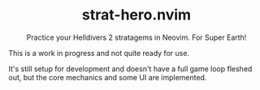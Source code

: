 
<h1 align='center'>
  strat-hero.nvim
</h1>

<p align='center'>
  Practice your Helldivers 2 stratagems in Neovim. For Super Earth!
</p>

This is a work in progress and not quite ready for use.

It's still setup for development and doesn't have a full game loop fleshed out,
but the core mechanics and some UI are implemented.
